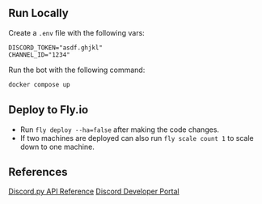 ## Run Locally

Create a `.env` file with the following vars:

```
DISCORD_TOKEN="asdf.ghjkl"
CHANNEL_ID="1234"
```

Run the bot with the following command:

```bash
docker compose up
```

## Deploy to Fly.io
- Run `fly deploy --ha=false` after making the code changes.
- If two machines are deployed can also run `fly scale count 1` to scale down to one machine.

## References
[Discord.py API Reference](https://discordpy.readthedocs.io/en/stable/api.html?highlight=event#)
[Discord Developer Portal](https://discord.com/developers/docs/quick-start/getting-started)